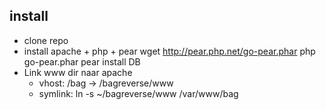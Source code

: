## install
* clone repo
* install apache + php + pear
  wget http://pear.php.net/go-pear.phar
  php go-pear.phar
  pear install DB
* Link www dir naar apache
  * vhost: /bag  -> /bagreverse/www
  * symlink: ln -s ~/bagreverse/www /var/www/bag


